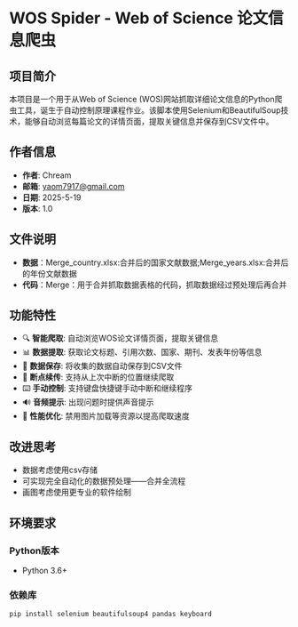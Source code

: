 # WOS Spider - Web of Science 论文信息爬虫

## 项目简介

本项目是一个用于从Web of Science (WOS)网站抓取详细论文信息的Python爬虫工具，诞生于自动控制原理课程作业。该脚本使用Selenium和BeautifulSoup技术，能够自动浏览每篇论文的详情页面，提取关键信息并保存到CSV文件中。

## 作者信息

- **作者**: Chream
- **邮箱**: yaom7917@gmail.com
- **日期**: 2025-5-19
- **版本**: 1.0

## 文件说明

- **数据**：Merge_country.xlsx:合并后的国家文献数据;Merge_years.xlsx:合并后的年份文献数据
- **代码**：Merge：用于合并抓取数据表格的代码，抓取数据经过预处理后再合并

## 功能特性

- 🔍 **智能爬取**: 自动浏览WOS论文详情页面，提取关键信息
- 📊 **数据提取**: 获取论文标题、引用次数、国家、期刊、发表年份等信息
- 💾 **数据保存**: 将收集的数据自动保存到CSV文件
- 🔄 **断点续传**: 支持从上次中断的位置继续爬取
- ⌨️ **手动控制**: 支持键盘快捷键手动中断和继续程序
- 🔊 **音频提示**: 出现问题时提供声音提示
- 🚀 **性能优化**: 禁用图片加载等资源以提高爬取速度

## 改进思考

- 数据考虑使用csv存储
- 可实现完全自动化的数据预处理——合并全流程
- 画图考虑使用更专业的软件绘制

## 环境要求

### Python版本
- Python 3.6+

### 依赖库
```bash
pip install selenium beautifulsoup4 pandas keyboard
